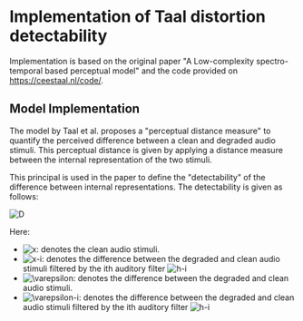 # Implementation of Taal distortion detectability
Implementation is based on the original paper "A Low-complexity spectro-temporal based perceptual model" and the code provided on https://ceestaal.nl/code/.

## Model Implementation
The model by Taal et al. proposes a "perceptual distance measure" to quantify the perceived difference between a clean and degraded audio stimuli. This perceptual distance is given by applying a distance measure between the internal representation of the two stimuli. 

This principal is used in the paper to define the "detectability" of the difference between internal representations. The detectability is given as follows:

![D](https://render.githubusercontent.com/render/math?math=%5Clarge+%5Cdisplaystyle++D%28x%2C%5Cvarepsilon%29+%3D+c_2+%5Csum_i+%5Cleft%7C%5Cleft%7C%5Cfrac%7B%7C%5Cvarepsilon_i%7C%5E2+%5Cast+h_i%7D%7B%7Cx_i%7C%5E2%5Cast+h_s+%2B+c_1%7D%5Cright%7C%5Cright%7C_1.)

Here:
* ![x](https://render.githubusercontent.com/render/math?math=%5Clarge+%5Ctextstyle+x): denotes the clean audio stimuli.
* ![x-i](https://render.githubusercontent.com/render/math?math=%5Clarge+%5Ctextstyle+x_i): denotes the difference between the degraded and clean audio stimuli filtered by the ith auditory filter ![h-i](https://render.githubusercontent.com/render/math?math=%5Clarge+%5Ctextstyle+h_i)
* ![\varepsilon](https://render.githubusercontent.com/render/math?math=%5Clarge+%5Cdisplaystyle+%5Cvarepsilon): denotes the difference between the degraded and clean audio stimuli.
* ![\varepsilon-i](https://render.githubusercontent.com/render/math?math=%5Clarge+%5Ctextstyle+%5Cvarepsilon_i): denotes the difference between the degraded and clean audio stimuli filtered by the ith auditory filter ![h-i](https://render.githubusercontent.com/render/math?math=%5Clarge+%5Ctextstyle+h_i)

